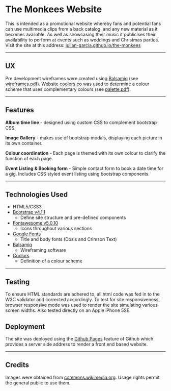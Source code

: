 # The Monkees Website
This is intended as a promotional website whereby fans and potential fans can
use multimedia clips from a back catalog, and any new material as
it becomes available. As well as showcasing their music it publicises their
availability to perform at events such as weddings and Christmas parties. Visit the site at this address:
[julian-garcia.github.io/the-monkees](https://julian-garcia.github.io/the-monkees/)
***
## UX
Pre development wireframes were created using [Balsamiq](https://balsamiq.com) (see [wireframes.pdf](resources/wireframes.pdf)). Website [coolors.co](https://coolors.co) was used to determine a colour
scheme that uses complementary colours (see [palette.pdf](resources/palette.pdf)).
***
## Features
**Album time line** - designed using custom CSS to complement bootstrap CSS.

**Image Gallery** - makes use of bootstrap modals, displaying each picture in its own container.

**Colour coordination** - Each page is themed with its own colour to clarify the function of each page.

**Event Listing & Booking form** - Simple contact form to book a date time for a gig. Includes CSS styled event listing using bootstrap components.
***
## Technologies Used
- HTML5/CSS3
- [Bootstrap v4.1.1](http://getbootstrap.com)
  - Define site structure and pre-defined components
- [Fontawesome v5.0.10](https://fontawesome.com)
  - Icons throughout various sections
- [Google Fonts](https://fonts.google.com)
  - Title and body fonts (Dosis and Crimson Text)
- [Balsamiq](https://balsamiq.com)
  - Wireframing software
- [Coolors](https://coolors.co)
  - Definition of a colour scheme
***
## Testing
To ensure HTML standards are adhered to, all html code was fed in to the W3C validator and corrected accordingly. To test for site responsiveness, browser responsive mode was used to render the site simulating various screen widths. Also tested directly on an Apple iPhone 5SE.

## Deployment
The site was deployed using the [Github Pages](https://pages.github.com) feature of Github which provides a server side address to render a front end based website.
***
## Credits
Images were obtained from [commons.wikimedia.org](https://commons.wikimedia.org/wiki/Main_Page). Usage rights permit the general public to use them.
